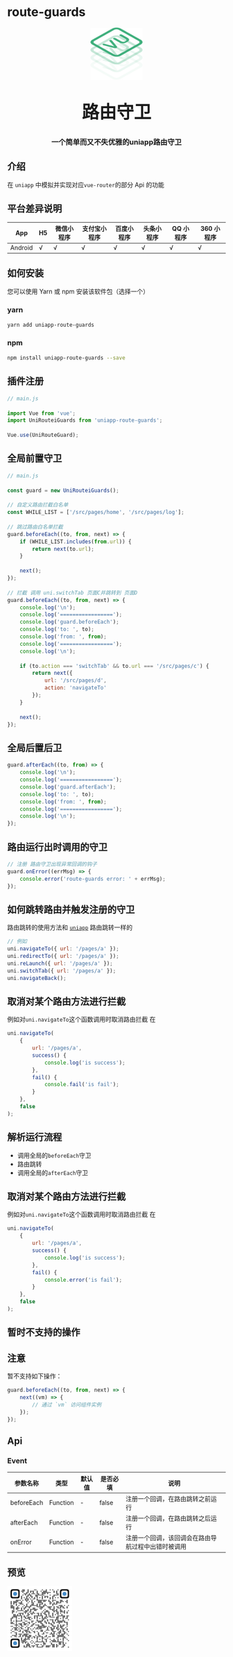 # route-guards

<p align="center">
    <img alt="logo" src="./static/logo.png" width="120" height="120" style="margin-bottom: 10px;">
</p>
<h3 align="center" style="margin: 30px 0 30px;font-weight: bold;font-size:40px;">路由守卫</h3>
<h3 align="center">一个简单而又不失优雅的uniapp路由守卫</h3>

## 介绍

在 `uniapp` 中模拟并实现对应`vue-router`的部分 Api 的功能

## 平台差异说明

| App     | H5  | 微信小程序 | 支付宝小程序 | 百度小程序 | 头条小程序 | QQ 小程序 | 360 小程序 |
| ------- | --- | ---------- | ------------ | ---------- | ---------- | --------- | ---------- |
| Android | √   | √          | √            | √          | √          | √         | √          |

## 如何安装

您可以使用 Yarn 或 npm 安装该软件包（选择一个）

### yarn

```bash
yarn add uniapp-route-guards
```

### npm

```bash
npm install uniapp-route-guards --save
```

## 插件注册

```js
// main.js

import Vue from 'vue';
import UniRouteiGuards from 'uniapp-route-guards';

Vue.use(UniRouteGuard);
```

## 全局前置守卫

```js
// main.js

const guard = new UniRouteiGuards();

// 自定义路由拦截白名单
const WHILE_LIST = ['/src/pages/home', '/src/pages/log'];

// 跳过路由白名单拦截
guard.beforeEach((to, from, next) => {
    if (WHILE_LIST.includes(from.url)) {
        return next(to.url);
    }

    next();
});

// 拦截 调用 uni.switchTab 页面C并跳转到 页面D
guard.beforeEach((to, from, next) => {
    console.log('\n');
    console.log('=================');
    console.log('guard.beforeEach');
    console.log('to: ', to);
    console.log('from: ', from);
    console.log('=================');
    console.log('\n');

    if (to.action === 'switchTab' && to.url === '/src/pages/c') {
        return next({
            url: '/src/pages/d',
            action: 'navigateTo'
        });
    }

    next();
});
```

## 全局后置后卫

```js
guard.afterEach((to, from) => {
    console.log('\n');
    console.log('=================');
    console.log('guard.afterEach');
    console.log('to: ', to);
    console.log('from: ', from);
    console.log('=================');
    console.log('\n');
});
```

## 路由运行出时调用的守卫

```js
// 注册 路由守卫出现异常回调的钩子
guard.onError((errMsg) => {
    console.error('route-guards error: ' + errMsg);
});
```

## 如何跳转路由并触发注册的守卫

路由跳转的使用方法和 [`uniapp`](https://uniapp.dcloud.net.cn/api/router?id=navigateto) 路由跳转一样的

```js
// 例如
uni.navigateTo({ url: '/pages/a' });
uni.redirectTo({ url: '/pages/a' });
uni.reLaunch({ url: '/pages/a' });
uni.switchTab({ url: '/pages/a' });
uni.navigateBack();
```

## 取消对某个路由方法进行拦截

例如对`uni.navigateTo`这个函数调用时取消路由拦截
在

```js
uni.navigateTo(
    {
        url: '/pages/a',
        success() {
            console.log('is success');
        },
        fail() {
            console.fail('is fail');
        }
    },
    false
);
```

## 解析运行流程

-   调用全局的`beforeEach`守卫
-   路由跳转
-   调用全局的`afterEach`守卫

## 取消对某个路由方法进行拦截

例如对`uni.navigateTo`这个函数调用时取消路由拦截
在

```js
uni.navigateTo(
    {
        url: '/pages/a',
        success() {
            console.log('is success');
        },
        fail() {
            console.error('is fail');
        }
    },
    false
);
```

## 暂时不支持的操作

## 注意

暂不支持如下操作：

```js
guard.beforeEach((to, from, next) => {
    next((vm) => {
        // 通过 `vm` 访问组件实例
    });
});
```

## Api

### Event

| 参数名称   | 类型     | 默认值 | 是否必填 | 说明                                               |
| ---------- | -------- | ------ | -------- | -------------------------------------------------- |
| beforeEach | Function | -      | false    | 注册一个回调，在路由跳转之前运行                   |
| afterEach  | Function | -      | false    | 注册一个回调，在路由跳转之后运行                   |
| onError    | Function | -      | false    | 注册一个回调，该回调会在路由导航过程中出错时被调用 |

## 预览

<img src="https://raw.githubusercontent.com/2460392754/pocky.route-guards.uniapp/master/static/qrcode.png" width="150">
